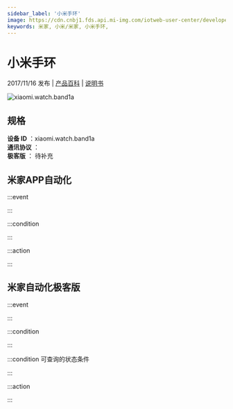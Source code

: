```yaml
---
sidebar_label: '小米手环'
image: https://cdn.cnbj1.fds.api.mi-img.com/iotweb-user-center/developer_1678870888697bcTbHFCC.png?GalaxyAccessKeyId=AKVGLQWBOVIRQ3XLEW&Expires=9223372036854775807&Signature=MUAPotyauUB8mdJotBf2qWko1s8=
keywords: 米家, 小米/米家, 小米手环, 
---
```

# 小米手环

2017/11/16 发布 | [产品百科](https://home.mi.com/webapp/content/baike/product/index.html?model=xiaomi.watch.band1a/) | [说明书](https://home.mi.com/views/introduction.html?model=xiaomi.watch.band1a&region=cn)

![xiaomi.watch.band1a](https://cdn.cnbj1.fds.api.mi-img.com/iotweb-user-center/developer_1678870888697bcTbHFCC.png?GalaxyAccessKeyId=AKVGLQWBOVIRQ3XLEW&Expires=9223372036854775807&Signature=MUAPotyauUB8mdJotBf2qWko1s8=)

## 规格  
> 
**设备 ID** ：xiaomi.watch.band1a  
**通讯协议** ：  
**极客版**  ： 待补充 


## 米家APP自动化  

:::event  

:::

:::condition  

:::

:::action   

:::

## 米家自动化极客版  

:::event  

:::

:::condition  

:::

:::condition 可查询的状态条件  

:::

:::action  

:::

        

